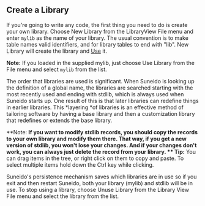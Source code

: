 ## Create a Library

If you're going to write any code, the first thing you need to do is create
your own library.  Choose New Library from the LibraryView File menu and enter
`mylib` as the name of your library.  The usual convention is to
make table names valid identifiers, and for library tables to end with "lib". 
New Library will create the library and 
[Use](<../Language/Reference/Use.md>) it.

**Note:** If you loaded in the supplied mylib, just choose Use Library
from the File menu and select `mylib` from the list.

The order that libraries are used is significant.  When Suneido is looking
up the definition of a global name, the libraries are searched starting with
the most recently used and ending with stdlib, which is always used when
Suneido starts up.  One result of this is that later libraries can redefine
things in earlier libraries.  This *layering *of libraries is an
effective method of tailoring software by having a base library and then a
customization library that redefines or extends the base library.

**Note: **If you want to modify stdlib records, you should copy the
records to your own library and modify them there.  That way, if you get a new
version of stdlib, you won't lose your changes.  And if your changes don't
work, you can always just delete the record from your library. ** Tip:**
You can drag items in the tree, or right click on them to copy and paste.  To
select multiple items hold down the Ctrl key while clicking.

Suneido's persistence mechanism saves which libraries are in use so if you
exit and then restart Suneido, both your library (mylib) and stdlib will be in
use.  To stop using a library, choose Unuse Library from the Library View File menu and select the library from the list.